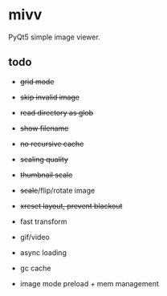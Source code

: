 # mivv

PyQt5 simple image viewer.

## todo

* ~~grid mode~~

* ~~skip invalid image~~

* ~~read directory as glob~~

* ~~show filename~~

* ~~no recursive cache~~

* ~~scaling quality~~

* ~~thumbnail scale~~

* ~~scale~~/flip/rotate image

* ~~xreset layout, prevent blackout~~

* fast transform

* gif/video

* async loading

* gc cache

* image mode preload + mem management
